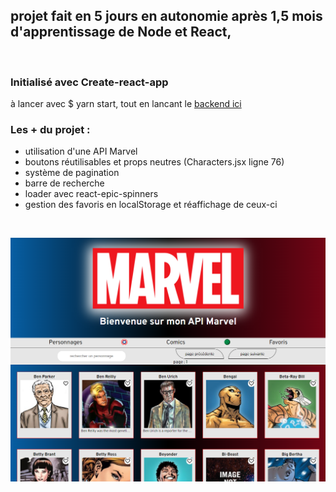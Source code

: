 ## projet fait en 5 jours en autonomie après 1,5 mois d'apprentissage de Node et React, 

&nbsp;&nbsp;&nbsp;&nbsp;&nbsp;&nbsp;&nbsp;&nbsp;

### Initialisé avec Create-react-app

à lancer avec $ yarn start, tout en lancant le [backend ici](https://github.com/AudreyAAOO/myMARVEL-Backend)

### Les + du projet : 
- utilisation d'une API Marvel
- boutons réutilisables et props neutres (Characters.jsx ligne 76)
- système de pagination
- barre de recherche
- loader avec react-epic-spinners
- gestion des favoris en localStorage et réaffichage de ceux-ci
 
&nbsp;&nbsp;&nbsp;&nbsp;&nbsp;&nbsp;&nbsp;&nbsp;

![Screen_Marvel](/src/assets/img/Screen_Marvel.png "capture d'écran du projet")
